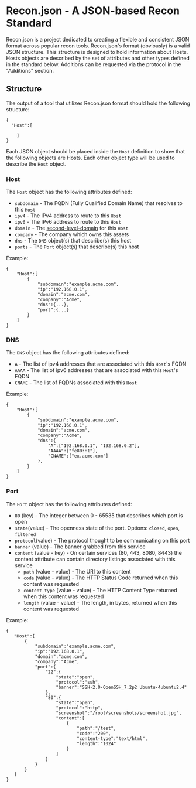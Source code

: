 # Recon.json - A JSON-based Recon Standard
Recon.json is a project dedicated to creating a flexible and consistent JSON format across popular recon tools. Recon.json's format (obviously) is a valid JSON structure. This structure is designed to hold information about Hosts. Hosts objects are described by the set of attributes and other types defined in the standard below. Additions can be requested via the protocol in the "Additions" section. 

## Structure
The output of a tool that utilizes Recon.json format should hold the following structure:
```
{
  "Host":[

    ]
}
```
Each JSON object should be placed inside the ```Host``` definition to show that the following objects are Hosts. Each other object type will be used to describe the ```Host``` object. 

### Host
The ```Host``` object has the following attributes defined:
* ```subdomain``` - The FQDN (Fully Qualified Domain Name) that resolves to this ```Host```
* ```ipv4``` - The IPv4 address to route to this ```Host```
* ```ipv6``` - The IPv6 address to route to this ```Host```
* ```domain``` - The [second-level-domain](https://en.wikipedia.org/wiki/Second-level_domain) for this ```Host```
* ```company``` - The company which owns this assets 
* ```dns``` - The ```DNS``` object(s) that describe(s) this host
* ```ports``` - The ```Port``` object(s) that describe(s) this host

Example:
```
{
	"Host":[
		{
			"subdomain":"example.acme.com",
			"ip":"192.168.0.1",
			"domain":"acme.com",
			"company":"Acme",
			"dns":{...},
			"port":{...}
		}
	]
}

```
### DNS
The ```DNS``` object has the following attributes defined:
* ```A``` - The list of ipv4 addresses that are associated with this ```Host```'s FQDN
* ```AAAA``` - The list of ipv6 addresses that are associated with this ```Host```'s FQDN
* ```CNAME``` - The list of FQDNs associated with this ```Host```

Example:
```
{
	"Host":[
		{
			"subdomain":"example.acme.com",
			"ip":"192.168.0.1",
			"domain":"acme.com",
			"company":"Acme",
			"dns":{
				"A":["192.168.0.1", "192.168.0.2"],
				"AAAA":["fe80::1"],
				"CNAME":["ex.acme.com"]
			},
		}
	]
}
```


### Port
The ```Port``` object has the following attributes defined:
* ```80``` (key) - The integer between 0 - 65535 that describes which port is open
* ```state```(value) - The openness state of the port. Options: ```closed```, ```open```, ```filtered```
* ```protocol```(value) - The protocol thought to be communicating on this port
* ```banner``` (value) - The banner grabbed from this service
* ```content``` (value - key) - On certain services (80, 443, 8080, 8443) the content attribute can contain directory listings associated with this service
    * ```path``` (value - value) - The URI to this content
    * ```code``` (value - value) - The HTTP Status Code returned when this content was requested
    * ```content-type``` (value - value) - The HTTP Content Type returned when this content was requested
    * ```length``` (value - value) - The length, in bytes, returned when this content was requested
 
 Example:
 ```
 {
	"Host":[
		{
			"subdomain":"example.acme.com",
			"ip":"192.168.0.1",
			"domain":"acme.com",
			"company":"Acme",
			"port":{
				"22":{
					"state":"open",
					"protocol":"ssh",
					"banner":"SSH-2.0-OpenSSH_7.2p2 Ubuntu-4ubuntu2.4"
				},
				"80":{
					"state":"open",
					"protocol":"http",
					"screenshot":"/root/screenshots/screenshot.jpg",
					"content":[
						{
							"path":"/test",
							"code":"200",
							"content-type":"text/html",
							"length":"1024"
						} 
					]
				}
			}
		}
	]
}
```
